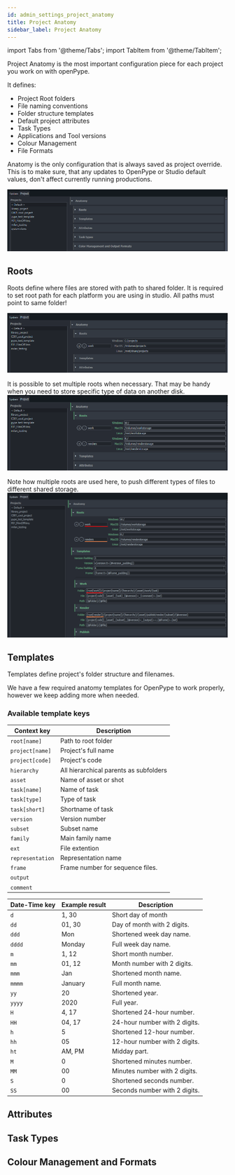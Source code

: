 ```yaml
---
id: admin_settings_project_anatomy
title: Project Anatomy
sidebar_label: Project Anatomy
---
```


import Tabs from '@theme/Tabs';
import TabItem from '@theme/TabItem';


Project Anatomy is the most important configuration piece for each project you work on with openPype. 

It defines: 
- Project Root folders
- File naming conventions
- Folder structure templates
- Default project attributes
- Task Types
- Applications and Tool versions
- Colour Management
- File Formats 

Anatomy is the only configuration that is always saved as project override. This is to make sure, that any updates to OpenPype or Studio default values, don't affect currently running productions.

![anatomy_01](assets/settings/anatomy_01.png)

## Roots

Roots define where files are stored with path to shared folder.  It is required to set root path for each platform you are using in studio. All paths must point to same folder!

![roots01](assets/settings/anatomy_roots01.png)

It is possible to set multiple roots when necessary. That may be handy when you need to store specific type of data on another disk.
![roots02](assets/settings/anatomy_roots02.png)


Note how multiple roots are used here, to push different types of files to different shared storage.
![roots03](assets/settings/anatomy_roots03.png)


## Templates

Templates define project's folder structure and filenames. 

We have a few required anatomy templates for OpenPype to work properly, however we keep adding more when needed.

### Available template keys

<div class="row markdown">
<div class="col col--5 markdown">


| Context key | Description |
| --- | --- |
| `root[name]` | Path to root folder |
| `project[name]` | Project's full name |
| `project[code]` | Project's code |
| `hierarchy` | All hierarchical parents as subfolders |
| `asset` | Name of asset or shot |
| `task[name]` | Name of task |
| `task[type]` | Type of task |
| `task[short]` | Shortname of task |
| `version` | Version number |
| `subset` | Subset name |
| `family` | Main family name |
| `ext` | File extention |
| `representation` | Representation name |
| `frame` | Frame number for sequence files. |
| `output` |  |
| `comment` |  |

</div>
<div class="col col--7 markdown">

| Date-Time key | Example result | Description |
| --- | --- | --- |
| `d` | 1, 30 | Short day of month |
| `dd` | 01, 30 | Day of month with 2 digits. |
| `ddd` | Mon | Shortened week day name. |
| `dddd` | Monday | Full week day name. |
| `m` | 1, 12 | Short month number. |
| `mm` | 01, 12 | Month number with 2 digits. |
| `mmm` | Jan | Shortened month name. |
| `mmmm` | January | Full month name. |
| `yy` | 20 | Shortened year. |
| `yyyy` | 2020 | Full year. |
| `H` | 4, 17 | Shortened 24-hour number. |
| `HH` | 04, 17 | 24-hour number with 2 digits. |
| `h` | 5 | Shortened 12-hour number. |
| `hh` | 05 | 12-hour number with 2 digits. |
| `ht` | AM, PM | Midday part. |
| `M` | 0 | Shortened minutes number. |
| `MM` | 00 | Minutes number with 2 digits. |
| `S` | 0 | Shortened seconds number. |
| `SS` | 00 | Seconds number with 2 digits. |

</div>
</div>


## Attributes



## Task Types


## Colour Management and Formats